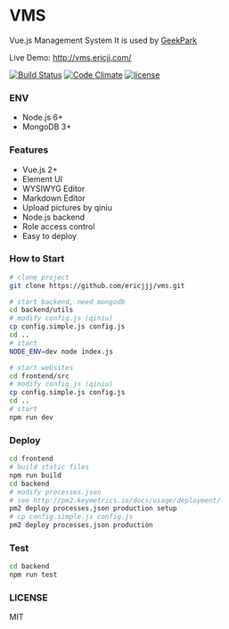 # VMS
Vue.js Management System 
It is used by [GeekPark](http://geekpark.net)

Live Demo: http://vms.ericjj.com/

[![Build Status](https://travis-ci.org/ericjjj/vms.svg?branch=master)](https://travis-ci.org/ericjjj/vms)
[![Code Climate](https://codeclimate.com/repos/58edfcb0bab24b0265000e3b/badges/be1cc8f745e432cd57ec/gpa.svg)](https://codeclimate.com/repos/58edfcb0bab24b0265000e3b/feed)
[![license](https://img.shields.io/github/license/mashape/apistatus.svg)](LICENSE)

### ENV
* Node.js 6+
* MongoDB 3+

### Features

* Vue.js 2+
* Element UI
* WYSIWYG Editor
* Markdown Editor
* Upload pictures by qiniu
* Node.js backend
* Role access control
* Easy to deploy

### How to Start

```bash
# clone project
git clone https://github.com/ericjjj/vms.git

# start backend, need mongodb
cd backend/utils
# modify config.js (qiniu)
cp config.simple.js config.js
cd ..
# start
NODE_ENV=dev node index.js

# start websites
cd frontend/src
# modify config.js (qiniu)
cp config.simple.js config.js
cd ..
# start
npm run dev
```

### Deploy
```bash
cd frontend
# build static files
npm run build
cd backend
# modify processes.json
# see http://pm2.keymetrics.io/docs/usage/deployment/
pm2 deploy processes.json production setup
# cp config.simple.js config.js
pm2 deploy processes.json production
```


### Test
```bash
cd backend
npm run test
```


### LICENSE
MIT



